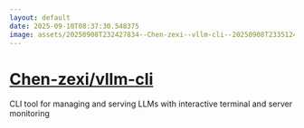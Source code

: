 ```yaml
---
layout: default
date: 2025-09-10T08:37:30.548375
image: assets/20250908T232427834--Chen-zexi--vllm-cli--20250908T233512466--cropped.png
---
```


# [Chen-zexi/vllm-cli](https://github.com/Chen-zexi/vllm-cli)

CLI tool for managing and serving LLMs with interactive terminal and server monitoring
